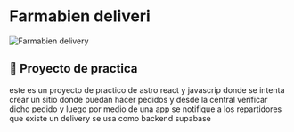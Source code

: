 # Farmabien deliveri

![Farmabien delivery ](https://cdn.farmabien.com/web/farmabien_logo.png)

## 🚀 Proyecto de practica

este es un proyecto de practico de astro react y javascrip donde se intenta crear un sitio donde puedan hacer pedidos y desde la central verificar dicho pedido y luego por medio de una app se notifique a los repartidores que existe un delivery se usa como backend supabase
